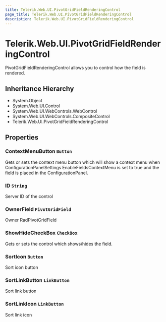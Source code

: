 ```yaml
---
title: Telerik.Web.UI.PivotGridFieldRenderingControl
page_title: Telerik.Web.UI.PivotGridFieldRenderingControl
description: Telerik.Web.UI.PivotGridFieldRenderingControl
---
```


# Telerik.Web.UI.PivotGridFieldRenderingControl

PivotGridFieldRenderingControl allows you to control how the field is rendered.

## Inheritance Hierarchy

* System.Object
* System.Web.UI.Control
* System.Web.UI.WebControls.WebControl
* System.Web.UI.WebControls.CompositeControl
* Telerik.Web.UI.PivotGridFieldRenderingControl

## Properties

###  ContextMenuButton `Button`

Gets or sets the context menu button which will show a context menu
            when  ConfigurationPanelSettings
            EnableFieldsContextMenu is set to true and the field is placed in the
            ConfigurationPanel.

###  ID `String`

Server ID of the control

###  OwnerField `PivotGridField`

Owner RadPivotGridField

###  ShowHideCheckBox `CheckBox`

Gets or sets the 
            control which shows\hides the field.

###  SortIcon `Button`

Sort icon button

###  SortLinkButton `LinkButton`

Sort link button

###  SortLinkIcon `LinkButton`

Sort link icon

